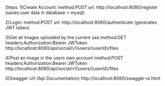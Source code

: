 Steps:
1)Create Account:
method:POST
url: http://localhost:8080/register
(saves user data in database > mysql)

2)Login: 
method:POST
url: http://localhost:8080/authenticate
(generates JWT token)

3)Get all images uploaded by the current use
method:GET
headers:Authorization:Bearer JWToken
http://localhost:8080/api/social/v1/users/{userId}/files

4)Post an image in the users own account
method:POST
headers:Authorization:Bearer JWToken
http://localhost:8080/api/social/v1/users/{userId}/files

5)Swagger Url (Api Documentation)
http://localhost:8080/swagger-ui.html